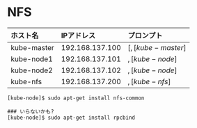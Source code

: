 # NFS
|ホスト名|IPアドレス|プロンプト|
|:---|:---|:---|
|kube-master|192.168.137.100|[$, [kube-master]$|
|kube-node1|192.168.137.101|$, [kube-node]$|
|kube-node2|192.168.137.102|$, [kube-node]$|
|kube-nfs|192.168.137.200|$, [kube-nfs]$|
```
[kube-node]$ sudo apt-get install nfs-common

### いらないかも?
[kube-node]$ sudo apt-get install rpcbind
```
